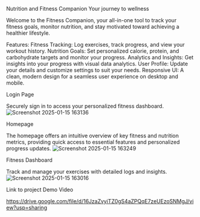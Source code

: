 Nutrition and Fitness Companion
Your journey to wellness

Welcome to the Fitness Companion, your all-in-one tool to track your fitness goals, monitor nutrition, and stay motivated toward achieving a healthier lifestyle.

Features:
Fitness Tracking: Log exercises, track progress, and view your workout history.
Nutrition Goals: Set personalized calorie, protein, and carbohydrate targets and monitor your progress.
Analytics and Insights: Get insights into your progress with visual data analytics.
User Profile: Update your details and customize settings to suit your needs.
Responsive UI: A clean, modern design for a seamless user experience on desktop and mobile.

Login Page

Securely sign in to access your personalized fitness dashboard.
![Screenshot 2025-01-15 163136](https://github.com/user-attachments/assets/b7bfa549-1f35-4815-8c08-30666365c1da)

Homepage

The homepage offers an intuitive overview of key fitness and nutrition metrics, providing quick access to essential features and personalized progress updates.
![Screenshot 2025-01-15 163249](https://github.com/user-attachments/assets/abd125ee-e740-484d-a809-b6b4645aa55b)

Fitness Dashboard

Track and manage your exercises with detailed logs and insights.
![Screenshot 2025-01-15 163016](https://github.com/user-attachments/assets/181163b9-dafb-48b0-b6b7-adfb91b66150)


Link to project Demo Video

https://drive.google.com/file/d/16JzaZvyiTZ0gS4aZPQqE7zeUEzoSNMgJ/view?usp=sharing
